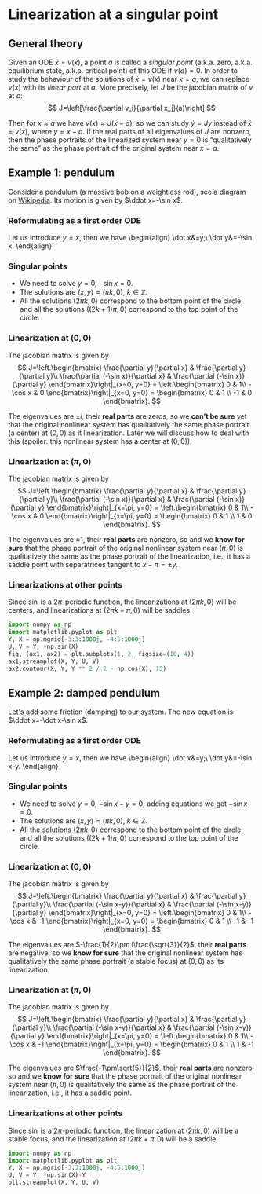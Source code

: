 # Linearization at a singular point

## General theory

Given an ODE $\dot x=v(x)$, a point $a$ is called a *singular point* (a.k.a. zero, a.k.a. equilibrium state, a.k.a. critical point) of this ODE if $v(a)=0$.
In order to study the behaviour of the solutions of $\dot x=v(x)$ near $x=a$, we can replace $v(x)$ with its *linear part* at $a$.
More precisely, let $J$ be the jacobian matrix of $v$ at $a$:
$$
J=\left[\frac{\partial v_i}{\partial x_j}(a)\right]
$$

Then for $x\approx a$ we have $v(x)\approx J(x-a)$, so we can study $\dot y=Jy$ instead of $\dot x=v(x)$, where $y=x-a$.
If the real parts of all eigenvalues of $J$ are nonzero, then the phase portraits of the linearized system near $y=0$ is “qualitatively the same” as the phase portrait of the original system near $x=a$.

## Example 1: pendulum

Consider a pendulum (a massive bob on a weightless rod), see a diagram on [Wikipedia](https://en.wikipedia.org/wiki/Pendulum_(mathematics)). Its motion is given by $\ddot x=-\sin x$.

### Reformulating as a first order ODE

Let us introduce $y=\dot x$, then we have
\begin{align}
\dot x&=y;\\
\dot y&=-\sin x.
\end{align}

### Singular points

* We need to solve $y=0$, $-\sin x=0$.
* The solutions are $(x, y)=(\pi k, 0)$, $k\in\mathbb Z$.
* All the solutions $(2\pi k, 0)$ correspond to the bottom point of the circle,
  and all the solutions $((2k+1)\pi, 0)$ correspond to the top point of the circle.

### Linearization at $(0, 0)$

The jacobian matrix is given by
$$
J=\left.\begin{bmatrix}
    \frac{\partial y}{\partial x} & \frac{\partial y}{\partial y}\\
    \frac{\partial (-\sin x)}{\partial x} & \frac{\partial (-\sin x)}{\partial y}
  \end{bmatrix}\right|_{x=0, y=0} =
  \left.\begin{bmatrix}
    0 & 1\\
    -\cos x & 0
  \end{bmatrix}\right|_{x=0, y=0} =
  \begin{bmatrix} 0 & 1 \\ -1 & 0 \end{bmatrix}.
$$

The eigenvalues are $\pm i$, their **real parts** are zeros, so we **can't be sure** yet that the original nonlinear system has qualitatively the same phase portrait (a center) at $(0, 0)$ as it linearization.
Later we will discuss how to deal with this (spoiler: this nonlinear system has a center at $(0, 0)$).

### Linearization at $(\pi, 0)$

The jacobian matrix is given by
$$
J=\left.\begin{bmatrix}
    \frac{\partial y}{\partial x} & \frac{\partial y}{\partial y}\\
    \frac{\partial (-\sin x)}{\partial x} & \frac{\partial (-\sin x)}{\partial y}
  \end{bmatrix}\right|_{x=\pi, y=0} =
  \left.\begin{bmatrix}
    0 & 1\\
    -\cos x & 0
  \end{bmatrix}\right|_{x=\pi, y=0} =
  \begin{bmatrix} 0 & 1 \\ 1 & 0 \end{bmatrix}.
$$

The eigenvalues are $\pm 1$, their **real parts** are nonzero, so and we **know for sure** that the phase portrait of the original nonlinear system near $(\pi, 0)$ is qualitatively the same as the phase portrait of the linearization, i.e., it has a saddle point with separatrices tangent to $x-\pi=\pm y$.

### Linearizations at other points

Since $\sin$ is a $2\pi$-periodic function, the linearizations at $(2\pi k, 0)$ will be centers, and linearizations at $(2\pi k+\pi, 0)$ will be saddles.

```python
import numpy as np
import matplotlib.pyplot as plt
Y, X = np.mgrid[-3:3:1000j, -4:5:1000j]
U, V = Y, -np.sin(X)
fig, (ax1, ax2) = plt.subplots(1, 2, figsize=(10, 4))
ax1.streamplot(X, Y, U, V)
ax2.contour(X, Y, Y ** 2 / 2 - np.cos(X), 15)
```

## Example 2: damped pendulum

Let's add some friction (damping) to our system. The new equation is $\ddot x=-\dot x-\sin x$.

### Reformulating as a first order ODE

Let us introduce $y=\dot x$, then we have
\begin{align}
\dot x&=y;\\
\dot y&=-\sin x-y.
\end{align}

### Singular points

* We need to solve $y=0$, $-\sin x-y=0$; adding equations we get $-\sin x=0$.
* The solutions are $(x, y)=(\pi k, 0)$, $k\in\mathbb Z$.
* All the solutions $(2\pi k, 0)$ correspond to the bottom point of the circle,
  and all the solutions $((2k+1)\pi, 0)$ correspond to the top point of the circle.

### Linearization at $(0, 0)$

The jacobian matrix is given by
$$
J=\left.\begin{bmatrix}
    \frac{\partial y}{\partial x} & \frac{\partial y}{\partial y}\\
    \frac{\partial (-\sin x-y)}{\partial x} & \frac{\partial (-\sin x-y)}{\partial y}
  \end{bmatrix}\right|_{x=0, y=0} =
  \left.\begin{bmatrix}
    0 & 1\\
    -\cos x & -1
  \end{bmatrix}\right|_{x=0, y=0} =
  \begin{bmatrix} 0 & 1 \\ -1 & -1 \end{bmatrix}.
$$

The eigenvalues are $-\frac{1}{2}\pm i\frac{\sqrt{3}}{2}$, their **real parts** are negative, so we **know for sure** that the original nonlinear system has qualitatively the same phase portrait (a stable focus) at $(0, 0)$ as its linearization.

### Linearization at $(\pi, 0)$

The jacobian matrix is given by
$$
J=\left.\begin{bmatrix}
    \frac{\partial y}{\partial x} & \frac{\partial y}{\partial y}\\
    \frac{\partial (-\sin x-y)}{\partial x} & \frac{\partial (-\sin x-y)}{\partial y}
  \end{bmatrix}\right|_{x=\pi, y=0} =
  \left.\begin{bmatrix}
    0 & 1\\
    -\cos x & -1
  \end{bmatrix}\right|_{x=\pi, y=0} =
  \begin{bmatrix} 0 & 1 \\ 1 & -1 \end{bmatrix}.
$$

The eigenvalues are $\frac{-1\pm\sqrt{5}}{2}$, their **real parts** are nonzero, so and we **know for sure** that the phase portrait of the original nonlinear system near $(\pi, 0)$ is qualitatively the same as the phase portrait of the linearization, i.e., it has a saddle point.

### Linearizations at other points

Since $\sin$ is a $2\pi$-periodic function, the linearization at $(2\pi k, 0)$ will be a stable focus, and the linearization at $(2\pi k+\pi, 0)$ will be a saddle.

```python
import numpy as np
import matplotlib.pyplot as plt
Y, X = np.mgrid[-3:3:1000j, -4:5:1000j]
U, V = Y, -np.sin(X)-Y
plt.streamplot(X, Y, U, V)
```
